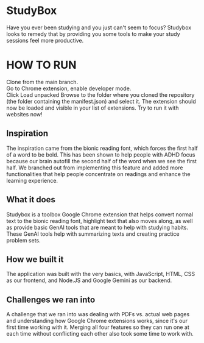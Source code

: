 # StudyBox
Have you ever been studying and you just can't seem to focus? Studybox looks to remedy that by providing you some tools to make your study sessions feel more productive.


# HOW TO RUN
Clone from the main branch.  
Go to Chrome extension, enable developer mode.  
Click Load unpacked
Browse to the folder where you cloned the repository (the folder containing the manifest.json) and select it.
The extension should now be loaded and visible in your list of extensions. Try to run it with websites now!

## Inspiration
The inspiration came from the bionic reading font, which forces the first half of a word to be bold. This has been shown to help people with ADHD focus because our brain autofill the second half of the word when we see the first half. We branched out from implementing this feature and added more functionalities that help people concentrate on readings and enhance the learning experience.

## What it does
Studybox is a toolbox Google Chrome extension that helps convert normal text to the bionic reading font, highlight text that also moves along, as well as provide basic GenAI tools that are meant to help with studying habits. These GenAI tools help with summarizing texts and creating practice problem sets. 

## How we built it
The application was built with the very basics, with JavaScript, HTML, CSS as our frontend, and Node.JS and Google Gemini as our backend.

## Challenges we ran into
A challenge that we ran into was dealing with PDFs vs. actual web pages and understanding how Google Chrome extensions works, since it's our first time working with it. Merging all four features so they can run one at each time without conflicting each other also took some time to work with.





